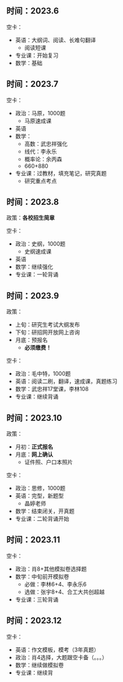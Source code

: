 
## 时间：2023.6

空卡：
- 英语：大纲词、阅读、长难句翻译
	- 阅读短课
- 专业课：开始复习
- 数学：基础

## 时间：2023.7

空卡：
- 政治：马原，1000题
	- 马原速成课
- 英语
- 数学：
	- 高数：武忠祥强化
	- 线代：李永乐
	- 概率论：余丙森
	- 660+880
- 专业课：过教材，填充笔记，研究真题
	- 研究重点考点

## 时间：2023.8

政策：**各校招生简章**

空卡：
- 政治：史纲，1000题
	- 史纲速成课
- 英语
- 数学：继续强化
- 专业课：一轮背诵

## 时间：2023.9

政策：
- 上旬：研究生考试大纲发布
- 下旬：研招网开放网上咨询
- 月底：预报名
	- **必须缴费！**

空卡：
- 政治：毛中特，1000题
- 英语：阅读二刷，翻译，速成课，真题练习
- 数学：武忠祥17堂课，李林108
- 专业课：继续背诵

## 时间：2023.10

政策：
- 月初：**正式报名**
- 月底：**网上确认**
	- 证件照、户口本照片

空卡：
- 政治：思修，1000题
- 英语：完型，新题型
	- 晶婷老师
- 数学：结束闭关，开真题
- 专业课：二轮背诵开始

## 时间：2023.11

空卡：
- 政治：肖8+其他模拟卷选择题
- 数学：中旬前开模拟卷
	- 必做：李林6+4、李永乐6
	- 选做：张宇8+4、合工大共创超越
- 专业课：三轮背诵

## 时间：2023.12

空卡：
- 英语：作文模板，模考（3年真题）
- 政治：肖4选择，大题跟空卡备（。。。）
- 数学：继续做模拟卷
- 专业课：继续背